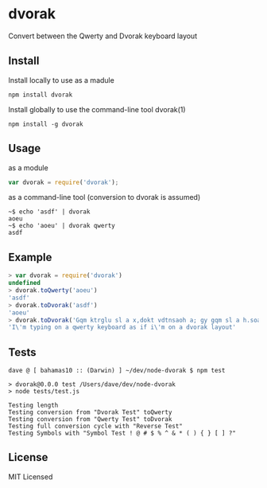 dvorak
======

Convert between the Qwerty and Dvorak keyboard layout

Install
------

Install locally to use as a madule

    npm install dvorak

Install globally to use the command-line tool dvorak(1)

    npm install -g dvorak

Usage
-----

as a module

``` js
var dvorak = require('dvorak');
```

as a command-line tool (conversion to dvorak is assumed)

    ~$ echo 'asdf' | dvorak
    aoeu
    ~$ echo 'aoeu' | dvorak qwerty
    asdf

Example
-------

``` js
> var dvorak = require('dvorak')
undefined
> dvorak.toQwerty('aoeu')
'asdf'
> dvorak.toDvorak('asdf')
'aoeu'
> dvorak.toDvorak('Gqm ktrglu sl a x,dokt vdtnsaoh a; gy gqm sl a h.soav patsfk')
'I\'m typing on a qwerty keyboard as if i\'m on a dvorak layout'
```

Tests
-----

    dave @ [ bahamas10 :: (Darwin) ] ~/dev/node-dvorak $ npm test

    > dvorak@0.0.0 test /Users/dave/dev/node-dvorak
    > node tests/test.js

    Testing length
    Testing conversion from "Dvorak Test" toQwerty
    Testing conversion from "Qwerty Test" toDvorak
    Testing full conversion cycle with "Reverse Test"
    Testing Symbols with "Symbol Test ! @ # $ % ^ & * ( ) { } [ ] ?"

License
-------

MIT Licensed
